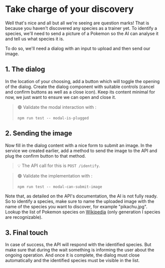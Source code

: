 # Take charge of your discovery

Well that's nice and all but all we're seeing are question marks! That is because you haven't discovered any species as
a trainer yet. To identify a species, we'll need to send a picture of a Pokemon so the AI can analyse it and tell us
what species it is.

To do so, we'll need a dialog with an input to upload and then send our image.

## 1. The dialog

In the location of your choosing, add a button which will toggle the opening of the dialog. Create the dialog component
with suitable controls (cancel and confirm buttons as well as a close icon). Keep its content minimal for now, we just
want to ensure we can open and close it.

> 🟢 Validate the modal interaction with :
> ```shell
> npm run test -- modal-is-plugged
> ```

## 2. Sending the image

Now fill in the dialog content with a nice form to submit an image. In the service we created earlier, add a method to send the image to the API and plug the confirm button to that method. 

> 💡 The API call for this is `POST /identify`.

> 🟢 Validate the implementation with :
> ```shell
> npm run test -- modal-can-submit-image
> ```

Note that, as detailed on the API's documentation, the AI is not fully ready. So to identify a species, make sure to
name the uploaded image with the name of the species you want to discover, for example "pikachu.jpg". Lookup the list of
Pokemon species on [Wikipedia](https://en.wikipedia.org/wiki/List_of_generation_I_Pok%C3%A9mon) (only generation I
species are recognizable).

## 3. Final touch

In case of success, the API will respond with the identified species. But make sure that during the wait something is
informing the user about the ongoing operation. And once it is complete, the dialog must close automatically and the
identified species must be visible in the list.
